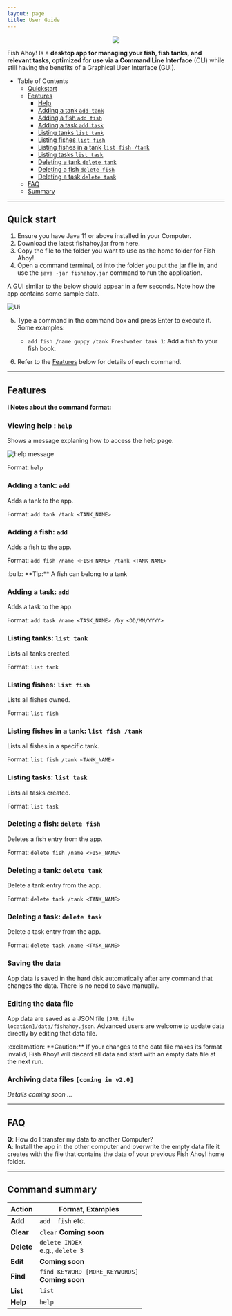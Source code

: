 ```yaml
---
layout: page
title: User Guide
---
```

<p align="center">
<img src="images/logo.png">
</p>

Fish Ahoy! Is a **desktop app for managing your fish, fish tanks, and relevant tasks, optimized for use via a Command Line Interface** (CLI) while still having the benefits of a Graphical User Interface (GUI).

* Table of Contents<br>
  * [Quickstart](#quick-start)
  * [Features](#features)
    * [Help](#viewing-help--help)
    * [Adding a tank `add tank`](#adding-a-tank-add)
    * [Adding a fish `add fish`](#adding-a-fish-add)
    * [Adding a task `add task`](#adding-a-task-add)
    * [Listing tanks `list tank`](#listing-tanks-list-tank)
    * [Listing fishes `list fish`](#listing-fishes-list-fish)
    * [Listing fishes in a tank `list fish /tank`](#listing-fishes-in-a-tank-list-fish-tank)
    * [Listing tasks `list task`](#listing-tasks-list-task)
    * [Deleting a tank `delete tank`](#deleting-a-tank-delete-tank)
    * [Deleting a fish `delete fish`](#deleting-a-fish-delete-fish)
    * [Deleting a task `delete task`](#deleting-a-task-delete-task)
  * [FAQ](#faq)
  * [Summary](#command-summary)

--------------------------------------------------------------------------------------------------------------------

## Quick start

1. Ensure you have Java 11 or above installed in your Computer.
2. Download the latest fishahoy.jar from here.
3. Copy the file to the folder you want to use as the home folder for Fish Ahoy!.
4. Open a command terminal, `cd` into the folder you put the jar file in, and use the `java -jar fishahoy.jar` command to run the application.

A GUI similar to the below should appear in a few seconds. Note how the app contains some sample data.

   ![Ui](images/Ui.png)

5. Type a command in the command box and press Enter to execute it.
   Some examples:
   * `add fish /name guppy /tank Freshwater tank 1`: Add a fish to your fish book.


6. Refer to the [Features](#Features) below for details of each command.

--------------------------------------------------------------------------------------------------------------------

## Features

<div markdown="block" class="alert alert-info">

**:information_source: Notes about the command format:**<br>


</div>

### Viewing help : `help`

Shows a message explaning how to access the help page.

![help message](images/helpMessage.png)

Format: `help`


### Adding a tank: `add`

Adds a tank to the app.

Format: `add tank /tank <TANK_NAME>`


### Adding a fish: `add`

Adds a fish to the app.

Format: `add fish /name <FISH_NAME> /tank <TANK_NAME>`

<div markdown="span" class="alert alert-primary">:bulb: **Tip:**
A fish can belong to a tank
</div>

### Adding a task: `add`

Adds a task to the app.

Format: `add task /name <TASK_NAME> /by <DD/MM/YYYY>`

### Listing tanks: `list tank`

Lists all tanks created.

Format: `list tank`

### Listing fishes: `list fish`

Lists all fishes owned.

Format: `list fish`

### Listing fishes in a tank: `list fish /tank`

Lists all fishes in a specific tank.

Format: `list fish /tank <TANK_NAME>`

### Listing tasks: `list task`

Lists all tasks created.

Format: `list task`

### Deleting a fish: `delete fish`

Deletes a fish entry from the app.

Format: `delete fish /name <FISH_NAME>`

### Deleting a tank: `delete tank`

Delete a tank entry from the app.

Format: `delete tank /tank <TANK_NAME>`

### Deleting a task: `delete task`

Delete a task entry from the app.

Format: `delete task /name <TASK_NAME>`

### Saving the data

App data is saved in the hard disk automatically after any command that changes the data. There is no need to save manually.

### Editing the data file

App data are saved as a JSON file `[JAR file location]/data/fishahoy.json`. Advanced users are welcome to update data directly by editing that data file.

<div markdown="span" class="alert alert-warning">:exclamation: **Caution:**
If your changes to the data file makes its format invalid, Fish Ahoy! will discard all data and start with an empty data file at the next run.
</div>

### Archiving data files `[coming in v2.0]`

_Details coming soon ..._

--------------------------------------------------------------------------------------------------------------------

## FAQ

**Q**: How do I transfer my data to another Computer?<br>
**A**: Install the app in the other computer and overwrite the empty data file it creates with the file that contains the data of your previous Fish Ahoy! home folder.

--------------------------------------------------------------------------------------------------------------------

## Command summary

Action | Format, Examples
--------|------------------
**Add** | `add  fish` etc.
**Clear** | `clear` **Coming soon**
**Delete** | `delete INDEX`<br> e.g., `delete 3`
**Edit** | **Coming soon**
**Find** | `find KEYWORD [MORE_KEYWORDS]`<br> **Coming soon**
**List** | `list`
**Help** | `help`
